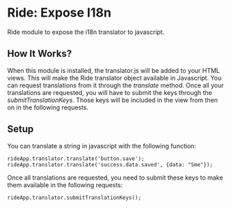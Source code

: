 # Ride: Expose I18n 

Ride module to expose the i18n translator to javascript.

## How It Works?

When this module is installed, the translator.js will be added to your HTML views. 
This will make the Ride translator object available in Javascript. 
You can request translations from it through the _translate_ method.
Once all your translations are requested, you will have to submit the keys through the _submitTranslationKeys_.
Those keys will be included in the view from then on in the following requests. 

## Setup

You can translate a string in javascript with the following function:

    rideApp.translator.translate('button.save');
    rideApp.translator.translate('success.data.saved', {data: "Sme"});
    
Once all translations are requested, you need to submit these keys to make them available in the following requests:

    rideApp.translator.submitTranslationKeys();
    
